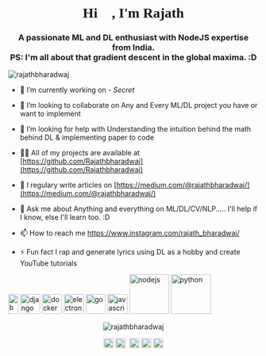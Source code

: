 <link rel="stylesheet" type="text/css" media="all" href="https://raw.githubusercontent.com/Rajathbharadwaj/Updates/master/readme.css" />
<link href='https://fonts.googleapis.com/css?family=Poppins' rel='stylesheet'>

<h1 align="center" style="font-family:Poppins">Hi 👋, I'm Rajath</h1>
<h3 align="center">A passionate ML and DL enthusiast with NodeJS expertise from India. 
  <br>
  PS: I'm all about that gradient descent in the global maxima. :D</h3>
<p align="left"> <img src="https://komarev.com/ghpvc/?username=rajathbharadwaj" alt="rajathbharadwaj" /> </p>

- 🔭 I’m currently working on - <i>Secret</i>

- 👯 I’m looking to collaborate on Any and Every ML/DL project you have or want to implement

- 🤔 I’m looking for help with Understanding the intuition behind the math behind DL & implementing paper to code

- 👨‍💻 All of my projects are available at [https://github.com/Rajathbharadwaj](https://github.com/Rajathbharadwaj)

- 📝 I regulary write articles on [https://medium.com/@rajathbharadwaj/](https://medium.com/@rajathbharadwaj/)

- 💬 Ask me about Anything and everything on ML/DL/CV/NLP..... I'll help if I know, else I'll learn too. :D

- 📫 How to reach me https://www.instagram.com/rajath_bharadwaj/

- ⚡ Fun fact I rap and generate lyrics using DL as a hobby and create YouTube tutorials

<p align="left"><img src="https://konpa.github.io/devicon/devicon.git/icons/bootstrap/bootstrap-plain.svg" alt="bootstrap" width="20" height="40"/> <img src="https://konpa.github.io/devicon/devicon.git/icons/django/django-original.svg" alt="django" width="40" height="40"/> <img src="https://konpa.github.io/devicon/devicon.git/icons/docker/docker-original-wordmark.svg" alt="docker" width="40" height="40"/> <img src="https://konpa.github.io/devicon/devicon.git/icons/electron/electron-original.svg" alt="electron" width="40" height="40"/> <img src="https://konpa.github.io/devicon/devicon.git/icons/go/go-original.svg" alt="go" width="40" height="40"/> <img src="https://konpa.github.io/devicon/devicon.git/icons/javascript/javascript-original.svg" alt="javascript" width="40" height="40"/> <img src="https://konpa.github.io/devicon/devicon.git/icons/nodejs/nodejs-original-wordmark.svg" alt="nodejs" width="80" height="80"/> <img src="https://konpa.github.io/devicon/devicon.git/icons/python/python-original-wordmark.svg" alt="python" width="80" height="80"/></p><p align="center"> <img src="https://github-readme-stats.vercel.app/api?username=rajathbharadwaj&show_icons=true" alt="rajathbharadwaj" /> </p>

<p align="center">
<a href="https://twitter.com/rajath_db" target="blank"><img align="center" src="https://cdn.jsdelivr.net/npm/simple-icons@3.0.1/icons/twitter.svg" alt="rajath_db" height="20" width="20" /></a>
<a href="https://linkedin.com/in/rajath-bharadwaj-513788104" target="blank"><img align="center" src="https://cdn.jsdelivr.net/npm/simple-icons@3.0.1/icons/linkedin.svg" alt="in/rajath-bharadwaj-513788104" height="20" width="20" /></a>&nbsp;
<a href="https://stackoverflow.com/users/9183985/rajath-bharadwaj" target="blank"><img align="center" src="https://cdn.jsdelivr.net/npm/simple-icons@3.0.1/icons/stackoverflow.svg" alt="users/9183985/rajath-bharadwaj" height="20" width="20" /></a>
<a href="https://instagram.com/rajath_bharadwaj" target="blank"><img align="center" src="https://cdn.jsdelivr.net/npm/simple-icons@3.0.1/icons/instagram.svg" alt="rajath_bharadwaj" height="20" width="20" /></a>
  <a href="https://www.youtube.com/channel/UCaCbzU3ZSLu27HPu_-Rcnwg?view_as=subscriber" target="blank"><img align="center" src="https://cdn.jsdelivr.net/npm/simple-icons@3.0.1/icons/youtube.svg" alt="rajath_bharadwaj" height="20" width="20" /></a>
</p>
